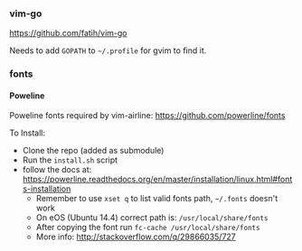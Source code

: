### vim-go

https://github.com/fatih/vim-go

Needs to add `GOPATH` to `~/.profile` for gvim to find it.

### fonts

#### Poweline 

Poweline fonts required by vim-airline: https://github.com/powerline/fonts

To Install:

- Clone the repo (added as submodule)
- Run the `install.sh` script
- follow the docs at: https://powerline.readthedocs.org/en/master/installation/linux.html#fonts-installation
  - Remember to use `xset q` to list valid fonts path, `~/.fonts` doesn't work
  - On eOS (Ubuntu 14.4) correct path is: `/usr/local/share/fonts`
  - After copying the font run `fc-cache /usr/local/share/fonts`
  - More info: http://stackoverflow.com/q/29866035/727
